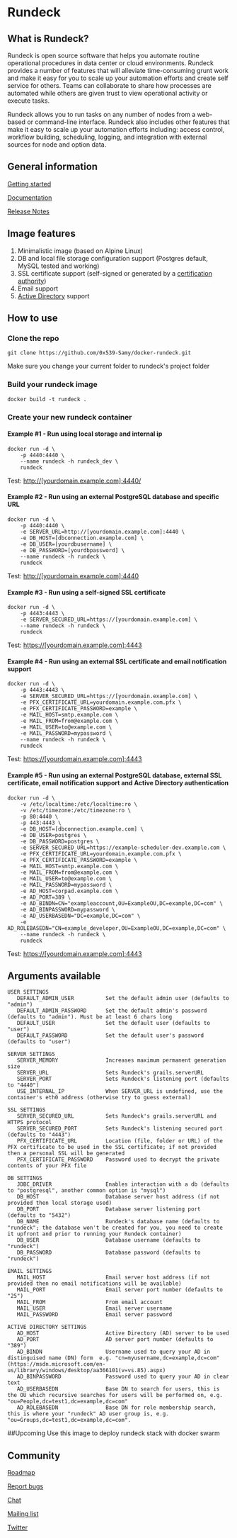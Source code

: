 Rundeck
=======

## What is Rundeck?

Rundeck is open source software that helps you automate routine operational procedures in data center or cloud environments. Rundeck provides a number of features that will alleviate time-consuming grunt work and make it easy for you to scale up your automation efforts and create self service for others. Teams can collaborate to share how processes are automated while others are given trust to view operational activity or execute tasks.

Rundeck allows you to run tasks on any number of nodes from a web-based or command-line interface. Rundeck also includes other features that make it easy to scale up your automation efforts including: access control, workflow building, scheduling, logging, and integration with external sources for node and option data.

## General information

[Getting started](http://rundeck.org/tour.html)

[Documentation](http://rundeck.org/docs/)

[Release Notes](https://github.com/rundeck/rundeck/blob/master/RELEASE.md)

## Image features

1. Minimalistic image (based on Alpine Linux)
2. DB and local file storage configuration support (Postgres default, MySQL tested and working)
3. SSL certificate support (self-signed or generated by a [certification authority](https://letsencrypt.org/))
4. Email support
5. [Active Directory](https://runops.wordpress.com/2015/11/20/configure-rundeck-to-use-active-directory-authentication/) support

## How to use

### Clone the repo

```git clone https://github.com/0x539-Samy/docker-rundeck.git```

Make sure you change your current folder to rundeck's project folder

### Build your rundeck image

```docker build -t rundeck .```

### Create your new rundeck container

#### Example #1 - Run using local storage and internal ip

```
docker run -d \
	-p 4440:4440 \
	--name rundeck -h rundeck_dev \
	rundeck
```

Test: [http://[yourdomain.example.com]:4440/](http://[yourdomain.example.com]:4440/)

#### Example #2 - Run using an external PostgreSQL database and specific URL

```
docker run -d \
	-p 4440:4440 \
	-e SERVER_URL=http://[yourdomain.example.com]:4440 \
	-e DB_HOST=[dbconnection.example.com] \
	-e DB_USER=[yourdbusername] \
	-e DB_PASSWORD=[yourdbpassword] \
	--name rundeck -h rundeck \
	rundeck
```

Test: [http://[yourdomain.example.com]:4440](http://[yourdomain.example.com]:4440)

#### Example #3 - Run using a self-signed SSL certificate

```
docker run -d \
	-p 4443:4443 \
	-e SERVER_SECURED_URL=https://[yourdomain.example.com] \
	--name rundeck -h rundeck \
	rundeck
```

Test: [https://[yourdomain.example.com]:4443](https://[yourdomain.example.com]:4443)

#### Example #4 - Run using an external SSL certificate and email notification support

```
docker run -d \
	-p 4443:4443 \
	-e SERVER_SECURED_URL=https://[yourdomain.example.com] \
	-e PFX_CERTIFICATE_URL=yourdomain.example.com.pfx \
	-e PFX_CERTIFICATE_PASSWORD=example \
	-e MAIL_HOST=smtp.example.com \
	-e MAIL_FROM=from@example.com \
	-e MAIL_USER=to@example.com \
	-e MAIL_PASSWORD=mypassword \
	--name rundeck -h rundeck \
	rundeck
```

Test: [https://[yourdomain.example.com]:4443](https://[yourdomain.example.com]:4443)

#### Example #5 - Run using an external PostgreSQL database, external SSL certificate, email notification support and Active Directory authentication

```
docker run -d \
	-v /etc/localtime:/etc/localtime:ro \
	-v /etc/timezone:/etc/timezone:ro \
	-p 80:4440 \
	-p 443:4443 \
	-e DB_HOST=[dbconnection.example.com] \
	-e DB_USER=postgres \
	-e DB_PASSWORD=postgres \
	-e SERVER_SECURED_URL=https://example-scheduler-dev.example.com \
	-e PFX_CERTIFICATE_URL=yourdomain.example.com.pfx \
	-e PFX_CERTIFICATE_PASSWORD=example \
	-e MAIL_HOST=smtp.example.com \
	-e MAIL_FROM=from@example.com \
	-e MAIL_USER=to@example.com \
	-e MAIL_PASSWORD=mypassword \
	-e AD_HOST=corpad.example.com \
	-e AD_PORT=389 \
	-e AD_BINDN=CN="exampleaccount,OU=ExampleOU,DC=example,DC=com" \
	-e AD_BINPASSWORD=mypassword \
	-e AD_USERBASEDN="DC=example,DC=com" \
	-e AD_ROLEBASEDN="CN=example_developer,OU=ExampleOU,DC=example,DC=com" \
	--name rundeck -h rundeck \
	rundeck
```

Test: [https://[yourdomain.example.com]:4443](https://[yourdomain.example.com]:4443)

## Arguments available
```
USER SETTINGS
   DEFAULT_ADMIN_USER          Set the default admin user (defaults to "admin")
   DEFAULT_ADMIN_PASSWORD      Set the default admin's password (defaults to "admin"). Must be at least 6 chars long
   DEFAULT_USER                Set the default user (defaults to "user")
   DEFAULT_PASSWORD            Set the default user's password (defaults to "user")

SERVER SETTINGS
   SERVER_MEMORY               Increases maximum permanent generation size
   SERVER_URL                  Sets Rundeck's grails.serverURL
   SERVER_PORT                 Sets Rundeck's listening port (defaults to "4440")
   USE_INTERNAL_IP             When SERVER_URL is undefined, use the container's eth0 address (otherwise try to guess external)

SSL SETTINGS
   SERVER_SECURED_URL          Sets Rundeck's grails.serverURL and HTTPS protocol
   SERVER_SECURED_PORT         Sets Rundeck's listening secured port (defaults to "4443")
   PFX_CERTIFICATE_URL         Location (file, folder or URL) of the PFX certificate to be used in the SSL certificate; if not provided then a personal SSL will be generated
   PFX_CERTIFICATE_PASSWORD    Password used to decrypt the private contents of your PFX file

DB SETTINGS
   JDBC_DRIVER                 Enables interaction with a db (defaults to "postgresql", another common option is "mysql")
   DB_HOST                     Database server host address (if not provided then local storage used)
   DB_PORT                     Database server listening port (defaults to "5432")
   DB_NAME                     Rundeck's database name (defaults to "rundeck"; the database won't be created for you, you need to create it upfront and prior to running your Rundeck container)
   DB_USER                     Database username (defaults to "rundeck")
   DB_PASSWORD                 Database password (defaults to "rundeck")

EMAIL SETTINGS
   MAIL_HOST                   Email server host address (if not provided then no email notifications will be available)
   MAIL_PORT                   Email server port number (defaults to "25")
   MAIL_FROM                   From email account
   MAIL_USER                   Email server username
   MAIL_PASSWORD               Email server password

ACTIVE DIRECTORY SETTINGS
   AD_HOST                     Active Directory (AD) server to be used
   AD_PORT                     AD server port number (defaults to "389")
   AD_BINDN                    Username used to query your AD in distinguised name (DN) form  e.g. "cn=myusername,dc=example,dc=com" (https://msdn.microsoft.com/en-us/library/windows/desktop/aa366101(v=vs.85).aspx)
   AD_BINPASSWORD              Password used to query your AD in clear text
   AD_USERBASEDN               Base DN to search for users, this is the OU which recursive searches for users will be performed on, e.g. "ou=People,dc=test1,dc=example,dc=com"
   AD_ROLEBASEDN               Base DN for role membership search, this is where your "rundeck" AD user group is, e.g. "ou=Groups,dc=test1,dc=example,dc=com".
```
##Upcoming
Use this image to deploy rundeck stack with docker swarm

## Community

[Roadmap](https://trello.com/board/rundeck-development/518942f94e39d7a36901490b)

[Report bugs](https://github.com/rundeck/rundeck/issues)

[Chat](http://webchat.freenode.net/?nick=rundeckuser.&channels=rundeck&prompt=1)

[Mailing list](http://groups.google.com/group/rundeck-discuss)

[Twitter](http://twitter.com/rundeck)


